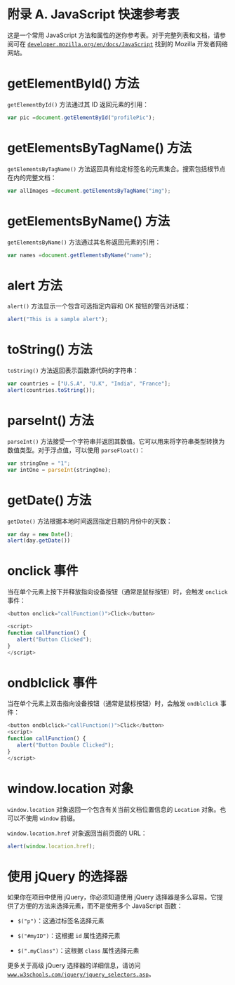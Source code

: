 # 附录 A. JavaScript 快速参考表

这是一个常用 JavaScript 方法和属性的迷你参考表。对于完整列表和文档，请参阅可在 [`developer.mozilla.org/en/docs/JavaScript`](http://developer.mozilla.org/en/docs/JavaScript) 找到的 Mozilla 开发者网络网站。

# getElementById() 方法

`getElementById()` 方法通过其 ID 返回元素的引用：

```js
var pic =document.getElementById("profilePic");
```

# getElementsByTagName() 方法

`getElementsByTagName()` 方法返回具有给定标签名的元素集合。搜索包括根节点在内的完整文档：

```js
var allImages =document.getElementsByTagName("img");
```

# getElementsByName() 方法

`getElementsByName()` 方法通过其名称返回元素的引用：

```js
var names =document.getElementsByName("name");
```

# alert 方法

`alert()` 方法显示一个包含可选指定内容和 OK 按钮的警告对话框：

```js
alert("This is a sample alert");
```

# toString() 方法

`toString()` 方法返回表示函数源代码的字符串：

```js
var countries = ["U.S.A", "U.K", "India", "France"];
alert(countries.toString());
```

# parseInt() 方法

`parseInt()` 方法接受一个字符串并返回其数值。它可以用来将字符串类型转换为数值类型。对于浮点值，可以使用 `parseFloat()`：

```js
var stringOne = "1";
var intOne = parseInt(stringOne);
```

# getDate() 方法

`getDate()` 方法根据本地时间返回指定日期的月份中的天数：

```js
var day = new Date();
alert(day.getDate())
```

# onclick 事件

当在单个元素上按下并释放指向设备按钮（通常是鼠标按钮）时，会触发 `onclick` 事件：

```js
<button onclick="callFunction()">Click</button>

<script>
function callFunction() {
   alert("Button Clicked");
}
</script>
```

# ondblclick 事件

当在单个元素上双击指向设备按钮（通常是鼠标按钮）时，会触发 `ondblclick` 事件：

```js
<button ondblclick="callFunction()">Click</button>
<script>
function callFunction() {
   alert("Button Double Clicked");
}
</script>
```

# window.location 对象

`window.location` 对象返回一个包含有关当前文档位置信息的 `Location` 对象。也可以不使用 `window` 前缀。

`window.location.href` 对象返回当前页面的 URL：

```js
alert(window.location.href);
```

# 使用 jQuery 的选择器

如果你在项目中使用 jQuery，你必须知道使用 jQuery 选择器是多么容易。它提供了方便的方法来选择元素，而不是使用多个 JavaScript 函数：

+   `$("p")`：这通过标签名选择元素

+   `$("#myID")`：这根据 `id` 属性选择元素

+   `$(".myClass")`：这根据 `class` 属性选择元素

更多关于高级 jQuery 选择器的详细信息，请访问 [`www.w3schools.com/jquery/jquery_selectors.asp`](http://www.w3schools.com/jquery/jquery_selectors.asp)。
